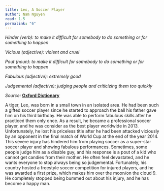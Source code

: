 ```yaml
---
title: Leo, A Soccer Player
author: Nam Nguyen
read: 1.5
permalink: "6"
---
```


*Hinder (verb): to make it difficult for somebody to do something or for something to happen*

*Vicious (adjective): violent and cruel*

*Pout (noun): to make it difficult for somebody to do something or for something to happen*

*Fabulous (adjective): extremely good*

*Judgemental (adjective):  judging people and criticizing them too quickly*

_Source:_ [**Oxford Dictionary**](https://www.oxfordlearnersdictionaries.com/)

A tiger, Leo, was born in a small town in an isolated area. He had been such a gifted soccer player since he started to approach the ball his father gave him on his third birthday. He was able to perform fabulous skills after he practiced them only once. As a result, he became a professional soccer player, and he was consider as the best player worldwide in 2013. Unfortunately, he lost his priceless title after he had been attacked viciously by an opponent in the final match of World Cup at the end of the year 2014. This severe injury has hindered him from playing soccer as a super-star soccer player and showing fabulous performances. Sometimes, some people judge him as a disable guy, and his response is a pout of a kid who cannot get candies from their mother. He often feel devastated, and he wants everyone to stop always being so judgemental. Fortunately, his country hosted a freestyle soccer competition for injured players, and he was awarded a first prize, which makes him over the moon/on the cloud 9. He completely stopped being bummed out about his injury, and he has become a happy man.